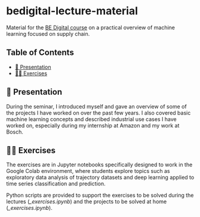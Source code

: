 # bedigital-lecture-material
Material for the [BE Digital course](https://x.com/BEDigitalEU/status/1904518829247488012) on a practical overview of machine learning focused 
on supply chain.


## <a id="toc"></a>Table of Contents

* [📝 Presentation](#presentation)
* [👷🏼 Exercises](#working-groups)

## <a id="top-picks"></a>📝 Presentation

During the seminar, I introduced myself and gave an overview of some of the projects I have worked on over the past few years.
I also covered basic machine learning concepts and described industrial use cases I have worked on, especially during my internship at Amazon and my work at Bosch.



## <a id="top-picks"></a>👷🏼 Exercises

The exercises are in Jupyter notebooks specifically designed to work in the Google Colab environment, where students explore topics such as exploratory data analysis of trajectory datasets and deep learning applied to time series classification and prediction.

Python scripts are provided to support the exercises to be solved during the lectures (*_exercises.ipynb*) and the projects to be solved at home (*_exercises.ipynb*).